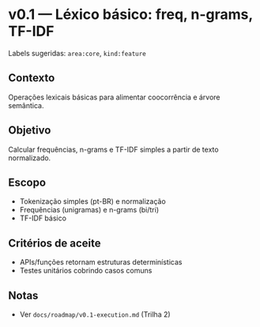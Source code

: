 # v0.1 — Léxico básico: freq, n-grams, TF-IDF

Labels sugeridas: `area:core`, `kind:feature`

## Contexto

Operações lexicais básicas para alimentar coocorrência e árvore semântica.

## Objetivo

Calcular frequências, n-grams e TF-IDF simples a partir de texto normalizado.

## Escopo

- Tokenização simples (pt-BR) e normalização
- Frequências (unigramas) e n-grams (bi/tri)
- TF-IDF básico

## Critérios de aceite

- APIs/funções retornam estruturas determinísticas
- Testes unitários cobrindo casos comuns

## Notas

- Ver `docs/roadmap/v0.1-execution.md` (Trilha 2)
